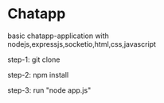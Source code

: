 # Chatapp
 basic chatapp-application with nodejs,expressjs,socketio,html,css,javascript
 
 
 step-1:
 git clone 
 
 step-2:
 npm install
 
 step-3:
 run "node app.js"
